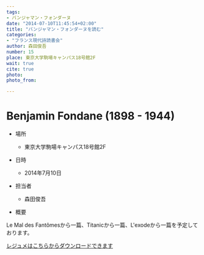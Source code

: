 ```yaml
---
tags:
- バンジャマン・フォンダーヌ
date: "2014-07-10T11:45:54+02:00"
title: "バンジャマン・フォンダーヌを読む"
categories:
- "フランス現代詩読書会"
author: 森田俊吾
number: 15
place: 東京大学駒場キャンパス18号館2F
wait: true
cite: true
photo:
photo_from:

---
```


# Benjamin Fondane (1898 - 1944)


<!--more-->

* 場所

	- 東京大学駒場キャンパス18号館2F

* 日時

	- 2014年7月10日

* 担当者

	- 森田俊吾

* 概要

Le Mal des Fantômesから一篇、Titanicから一篇、L'exodeから一篇を予定しております。

[レジュメはこちらからダウンロードできます](./../img/pdf/fondane_resume.pdf)


